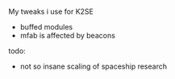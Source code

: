 My tweaks i use for K2SE
- buffed modules
- mfab is affected by beacons

todo:
- not so insane scaling of spaceship research